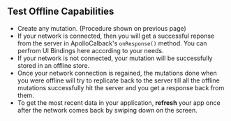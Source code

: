 ## Test Offline Capabilities 

- Create any mutation. (Procedure shown on previous page)
- If your network is connected, then you will get a successful reponse from the server in ApolloCalback's `onResponse()` method. You can perfrom UI Bindings here according to your needs.
- If your network is not connected, your mutation will be successfully stored in an offline store.
- Once your network connection is regained, the mutations done when you were offline will try to replicate back to the server till all the offline mutations successfully hit the server and you get a response back from them.
- To get the most recent data in your application, **refresh** your app once after the network comes back by swiping down on the screen.
